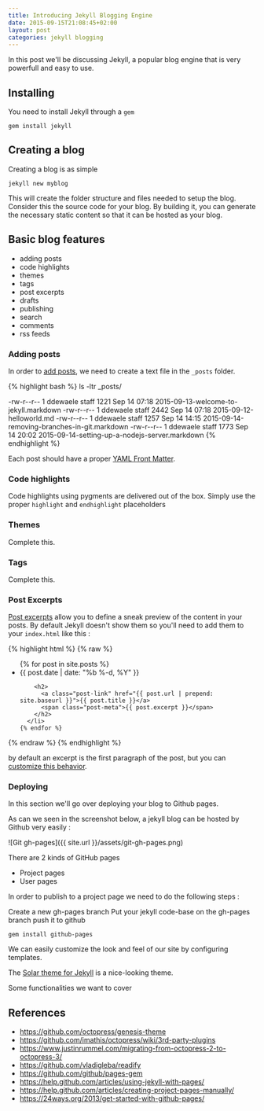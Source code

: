 ```yaml
---
title: Introducing Jekyll Blogging Engine
date: 2015-09-15T21:08:45+02:00
layout: post
categories: jekyll blogging
---
```

In this post we'll be discussing Jekyll, a popular blog engine that is very powerfull and easy to use.

## Installing

You need to install Jekyll through a ```gem```

	gem install jekyll

## Creating a blog

Creating a blog is as simple 

	jekyll new myblog
	
This will create the folder structure and files needed to setup the blog.
Consider this the source code for your blog. By building it, you can generate the necessary static content so that it can be hosted as your blog.

## Basic blog features

- adding posts
- code highlights
- themes
- tags
- post excerpts
- drafts
- publishing
- search
- comments
- rss feeds

### Adding posts

In order to [add posts](https://jekyllrb.com/docs/posts/), we need to create a text file in the ```_posts``` folder. 

{% highlight bash %}
ls -ltr _posts/

-rw-r--r--  1 ddewaele  staff  1221 Sep 14 07:18 2015-09-13-welcome-to-jekyll.markdown
-rw-r--r--  1 ddewaele  staff  2442 Sep 14 07:18 2015-09-12-helloworld.md
-rw-r--r--  1 ddewaele  staff  1257 Sep 14 14:15 2015-09-14-removing-branches-in-git.markdown
-rw-r--r--  1 ddewaele  staff  1773 Sep 14 20:02 2015-09-14-setting-up-a-nodejs-server.markdown
{% endhighlight %}

Each post should have a proper [YAML Front Matter](https://jekyllrb.com/docs/frontmatter/).



### Code highlights

Code highlights using pygments are delivered out of the box.
Simply use the proper ```highlight``` and ```endhighlight``` placeholders

### Themes

Complete this.

### Tags

Complete this.

### Post Excerpts

[Post excerpts](https://jekyllrb.com/docs/posts/#post-excerpts) allow you to define a sneak preview of the content in your posts. By default Jekyll doesn't show them so you'll need to add them to your ```index.html``` like this :

{% highlight html %}
{% raw %}
  <ul class="post-list">
    {% for post in site.posts %}
      <li>
        <span class="post-meta">{{ post.date | date: "%b %-d, %Y" }}</span>

        <h2>
          <a class="post-link" href="{{ post.url | prepend: site.baseurl }}">{{ post.title }}</a>
          <span class="post-meta">{{ post.excerpt }}</span>
        </h2>
      </li>
    {% endfor %}
  </ul>
   {% endraw %}
{% endhighlight %}

by default an excerpt is the first paragraph of the post, but you can [customize this behavior](https://jekyllrb.com/docs/posts/#post-excerpts).

### Deploying

In this section we'll go over deploying your blog to Github pages.

As can we seen in the screenshot below, a jekyll blog can be hosted by Github very easily :

![Git gh-pages]({{ site.url }}/assets/git-gh-pages.png)


There are 2 kinds of GitHub pages

- Project pages
- User pages

In order to publish to a project page we need to do the following steps :

Create a new gh-pages branch
Put your jekyll code-base on the gh-pages branch
push it to github



	gem install github-pages



We can easily customize the look and feel of our site by configuring templates.

The [Solar theme for Jekyll](http://mattvh.github.io/solar-theme-jekyll/) is a nice-looking theme.


Some functionalities we want to cover


## References

- https://github.com/octopress/genesis-theme
- https://github.com/imathis/octopress/wiki/3rd-party-plugins
- https://www.justinrummel.com/migrating-from-octopress-2-to-octopress-3/
- https://github.com/vladigleba/readify
- https://github.com/github/pages-gem
- https://help.github.com/articles/using-jekyll-with-pages/
- https://help.github.com/articles/creating-project-pages-manually/
- https://24ways.org/2013/get-started-with-github-pages/


